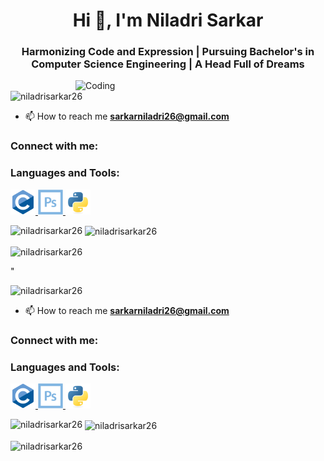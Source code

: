 
<h1 align="center">Hi 👋, I'm Niladri Sarkar</h1>
<h3 align="center">Harmonizing Code and Expression | Pursuing Bachelor's in Computer Science Engineering | A Head Full of Dreams</h3>

<img align="right" alt="Coding" width="400" src="https://camo.githubusercontent.com/e20822b4282c07ffd010cd05f855a6561d3b62358ca9e607e4901288dd748fcb/68747470733a2f2f63646e2e6472696262626c652e636f6d2f75736572732f323133313939332f73637265656e73686f74732f343934383733362f74686f75676874776f726b732d6769665f6472696262626c652e676966">

<p align="left"> <img src="https://komarev.com/ghpvc/?username=niladrisarkar26&label=Profile%20views&color=0e75b6&style=flat" alt="niladrisarkar26" /> </p>

- 📫 How to reach me **sarkarniladri26@gmail.com**

<h3 align="left">Connect with me:</h3>
<p align="left">
</p>

<h3 align="left">Languages and Tools:</h3>
<p align="left"> <a href="https://www.cprogramming.com/" target="_blank" rel="noreferrer"> <img src="https://raw.githubusercontent.com/devicons/devicon/master/icons/c/c-original.svg" alt="c" width="40" height="40"/> </a> <a href="https://www.photoshop.com/en" target="_blank" rel="noreferrer"> <img src="https://raw.githubusercontent.com/devicons/devicon/master/icons/photoshop/photoshop-line.svg" alt="photoshop" width="40" height="40"/> </a> <a href="https://www.python.org" target="_blank" rel="noreferrer"> <img src="https://raw.githubusercontent.com/devicons/devicon/master/icons/python/python-original.svg" alt="python" width="40" height="40"/> </a> </p>

<p><img align="left" src="https://github-readme-stats.vercel.app/api/top-langs?username=niladrisarkar26&show_icons=true&locale=en&layout=compact" alt="niladrisarkar26" /></p>

<p>&nbsp;<img align="center" src="https://github-readme-stats.vercel.app/api?username=niladrisarkar26&show_icons=true&locale=en" alt="niladrisarkar26" /></p>

<p><img align="center" src="https://github-readme-streak-stats.herokuapp.com/?user=niladrisarkar26&" alt="niladrisarkar26" /></p>

"

<p align="left"> <img src="https://komarev.com/ghpvc/?username=niladrisarkar26&label=Profile%20views&color=0e75b6&style=flat" alt="niladrisarkar26" /> </p>

- 📫 How to reach me **sarkarniladri26@gmail.com**

<h3 align="left">Connect with me:</h3>
<p align="left">
</p>

<h3 align="left">Languages and Tools:</h3>
<p align="left"> <a href="https://www.cprogramming.com/" target="_blank" rel="noreferrer"> <img src="https://raw.githubusercontent.com/devicons/devicon/master/icons/c/c-original.svg" alt="c" width="40" height="40"/> </a> <a href="https://www.photoshop.com/en" target="_blank" rel="noreferrer"> <img src="https://raw.githubusercontent.com/devicons/devicon/master/icons/photoshop/photoshop-line.svg" alt="photoshop" width="40" height="40"/> </a> <a href="https://www.python.org" target="_blank" rel="noreferrer"> <img src="https://raw.githubusercontent.com/devicons/devicon/master/icons/python/python-original.svg" alt="python" width="40" height="40"/> </a> </p>

<p><img align="left" src="https://github-readme-stats.vercel.app/api/top-langs?username=niladrisarkar26&show_icons=true&locale=en&layout=compact" alt="niladrisarkar26" /></p>

<p>&nbsp;<img align="center" src="https://github-readme-stats.vercel.app/api?username=niladrisarkar26&show_icons=true&locale=en" alt="niladrisarkar26" /></p>

<p><img align="center" src="https://github-readme-streak-stats.herokuapp.com/?user=niladrisarkar26&" alt="niladrisarkar26" /></p>
